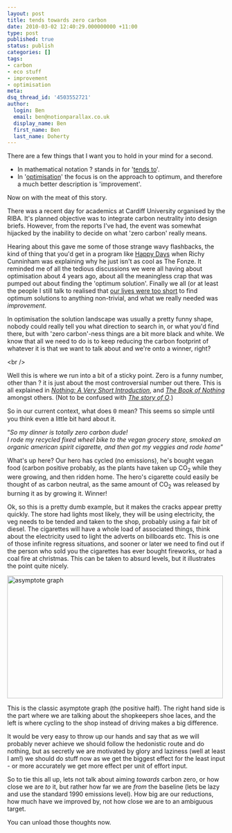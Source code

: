 ```yaml
---
layout: post
title: tends towards zero carbon
date: 2010-03-02 12:40:29.000000000 +11:00
type: post
published: true
status: publish
categories: []
tags:
- carbon
- eco stuff
- improvement
- optimisation
meta:
dsq_thread_id: '4503552721'
author:
  login: Ben
  email: ben@notionparallax.co.uk
  display_name: Ben
  first_name: Ben
  last_name: Doherty
---
```

<p>There are a few things that I want you to hold in your mind for a second.</p>
<ul>
<li>In mathematical notation ? stands in for '<a href="http://en.wikipedia.org/wiki/Asymptote">tends to</a>'.</li>
<li>In '<a href="http://en.wikipedia.org/wiki/Optimization_(mathematics)">optimisation</a>' the focus is on the approach to optimum, and therefore a much better description is 'improvement'.</li>
</ul>
<p>Now on with the meat of this story.</p>
<p><!--more--></p>
<p>There was a recent day for academics at Cardiff University organised by the RIBA. It's planned objective was to integrate carbon neutrality into design briefs. However, from the reports I've had, the event was somewhat hijacked by the inability to decide on what 'zero carbon' really means.</p>
<p>Hearing about this gave me some of those strange wavy flashbacks, the kind of thing that you'd get in a program like <a href="http://en.wikipedia.org/wiki/Happy_Days">Happy Days</a> when Richy Cunninham was explaining why he just isn't as cool as The Fonze. It reminded me of all the tedious discussions we were all having about optimisation about 4 years ago, about all the meaningless crap that was pumped out about finding the 'optimum solution'. Finally we all (or at least the people I still talk to realised that <a href="http://www.google.ch/search?hl=en&amp;q=(12*10^12)/365&amp;btnG=Search&amp;meta=&amp;aq=f&amp;oq=">our lives were too short</a> to find optimum solutions to anything non-trivial, and what we really needed was<em> improvement</em>.</p>
<p>In optimisation the solution landscape was usually a pretty funny shape, nobody could really tell you what direction to search in, or what you'd find there, but with 'zero carbon'-ness things are a bit more black and white. We know that all we need to do is to keep reducing the carbon footprint of whatever it is that we want to talk about and we're onto a winner, right?</p>
<p>&lt;br /&gt;</p>
<p>Well this is where we run into a bit of a sticky point. Zero is a funny number, other than ? it is just about the most controversial number out there. This is all explained in <em><a href="http://www.amazon.co.uk/Nothing-Very-Short-Introduction-Introductions/dp/0199225869/ref=sr_1_1?ie=UTF8&amp;s=books&amp;qid=1267527783&amp;sr=1-1">Nothing: A Very Short Introduction</a></em>, and <em><a href="http://www.amazon.co.uk/Book-Nothing-John-D-Barrow/dp/0099288451/ref=sr_1_2?ie=UTF8&amp;s=books&amp;qid=1267527798&amp;sr=1-2">The Book of Nothing</a></em> amongst others. (Not to be confused with <a href="http://en.wikipedia.org/wiki/Story_of_O"><em>The story of O</em></a>.)</p>
<p>So in our current context, what does <span style="font-family: 'Consolas, Courier New', Courier, monospace;">0</span> mean? This seems so simple until you think even a little bit hard about it.</p>
<p>“<em>So my dinner is totally zero carbon dude!<br />
I rode my recycled fixed wheel bike to the vegan grocery store, smoked an organic american spirit cigarette, and then got my veggies and rode home</em>”</p>
<p>What's up here? Our hero has cycled (no emissions), he's bought vegan food (carbon positive probably, as the plants have taken up CO<sub>2</sub> while they were growing, and then ridden home. The hero's cigarette could easily be thought of as carbon neutral, as the same amount of CO<sub>2</sub> was released by burning it as by growing it. Winner!</p>
<p>Ok, so this is a pretty dumb example, but it makes the cracks appear pretty quickly. The store had lights most likely, they will be using electricity, the veg needs to be tended and taken to the shop, probably using a fair bit of diesel. The cigarettes will have a whole load of associated things, think about the electricity used to light the adverts on billboards etc. This is one of those infinite regress situations, and sooner or later we need to find out if the person who sold you the cigarettes has ever bought fireworks, or had a coal fire at christmas. This can be taken to absurd levels, but it illustrates the point quite nicely.</p>
<p><a href="http://www.designinginteractive.com/agile/asymptotic-perfection/"><img src="{{ site.baseurl }}/assets/Asymptote.png" alt="asymptote graph" width="498" height="283" /></a></p>
<p>This is the classic asymptote graph (the positive half). The right hand side is the part where we are talking about the shopkeepers shoe laces, and the left is where cycling to the shop instead of driving makes a big difference.</p>
<p>It would be very easy to throw up our hands and say that as we will probably never achieve we should follow the hedonistic route and do nothing, but as secretly we are motivated by glory and laziness (well at least I am!) we should do stuff now as we get the biggest effect for the least input - or more accurately we get more effect per unit of effort input.</p>
<p>So to tie this all up, lets not talk about aiming <em>towards</em> carbon zero, or how close we are <em>to</em> it, but rather how far we are <em>from</em> the baseline (lets be lazy and use the standard 1990 emissions level). How big are our reductions, how much have we improved by, not how close we are to an ambiguous target.</p>
<p>You can unload those thoughts now.</p>
